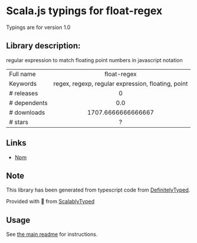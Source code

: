 
# Scala.js typings for float-regex

Typings are for version 1.0

## Library description:
regular expression to match floating point numbers in javascript notation

|                    |                 |
| ------------------ | :-------------: |
| Full name          | float-regex |
| Keywords           | regex, regexp, regular expression, floating, point |
| # releases         | 0 |
| # dependents       | 0.0 |
| # downloads        | 1707.6666666666667 |
| # stars            | ? |

## Links
- [Npm](https://www.npmjs.com/package/float-regex)
    


## Note
This library has been generated from typescript code from [DefinitelyTyped](https://definitelytyped.org).

Provided with :purple_heart: from [ScalablyTyped](https://github.com/oyvindberg/ScalablyTyped)

## Usage
See [the main readme](../../readme.md) for instructions.


